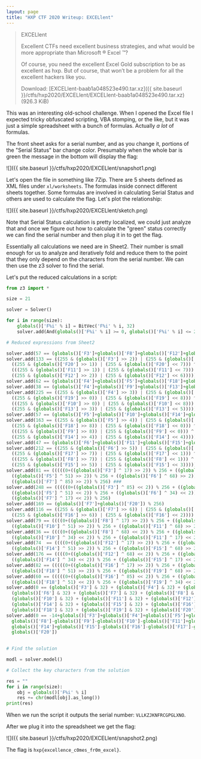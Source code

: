 ```yaml
---
layout: page
title: "HXP CTF 2020 Writeup: EXCELlent"
---
```


> EXCELlent
>
> Excellent CTFs need excellent business strategies, and what would be more appropriate than Microsoft ® Excel ™?
>
> Of course, you need the excellent Excel Gold subscription to be as excellent as hxp. But of course, that won’t be a problem for all the excellent hackers like you.
>
> Download: [EXCELlent-baab1a048523e490.tar.xz]({{ site.baseurl }}/ctfs/hxp2020/EXCELlent/EXCELlent-baab1a048523e490.tar.xz) (926.3 KiB)

This was an interesting old-school challenge. When I opened the Excel file I expected tricky obfuscated scripting, VBA stomping, or the like, but it was just a simple spreadsheet with a bunch of formulas. Actually *a lot* of formulas.

The front sheet asks for a serial number, and as you change it, portions of the "Serial Status" bar change color. Presumably when the whole bar is green the message in the bottom will display the flag:

![]({{ site.baseurl }}/ctfs/hxp2020/EXCELlent/snapshot1.png)

Let's open the file in something like 7Zip. There are 5 sheets defined as XML files under ```xl/worksheets```. The formulas inside connect different sheets together. Some formulas are involved in calculating Serial Status and others are used to calculate the flag. Let's plot the relationship:

![]({{ site.baseurl }}/ctfs/hxp2020/EXCELlent/sketch.png)

Note that Serial Status calculation is pretty localized, we could just analyze that and once we figure out how to calculate the "green" status correctly we can find the serial number and then plug it in to get the flag.

Essentially all calculations we need are in Sheet2. Their number is small enough for us to analyze and iteratively fold and reduce them to the point that they only depend on the characters from the serial number. We can then use the z3 solver to find the serial. 

Let's put the reduced calculations in a script:

```py
from z3 import *

size = 21

solver = Solver()

for i in range(size):
	globals()['F%i' % i] = BitVec('F%i' % i, 32)
	solver.add(And(globals()['F%i' % i] >= 0, globals()['F%i' % i] <= 255))

# Reduced expressions from Sheet2

solver.add(57 == (globals()['F3']+globals()['F8']+globals()['F12']+globals()['F16']) % 256)
solver.add(133 == ((255 & (globals()['F3'] >> 2)) | (255 & (globals()['F3'] << 6))) ^ 
  ((255 & (globals()['F20'] >> 1)) | (255 & (globals()['F20'] << 7))) ^ 
  (((255 & (globals()['F11'] >> 1)) | (255 & (globals()['F11'] << 7))) ^ 
  ((255 & (globals()['F12'] >> 2)) | (255 & (globals()['F12'] << 6)))))
solver.add(62 == (globals()['F4']+globals()['F5']+globals()['F18']+globals()['F19']) % 256)
solver.add(38 == (globals()['F4']+globals()['F9']+globals()['F13']+globals()['F17']) % 256)
solver.add(225 == ((255 & (globals()['F4'] >> 3)) | (255 & (globals()['F4'] << 5))) ^ 
  ((255 & (globals()['F19'] >> 0)) | (255 & (globals()['F19'] << 8))) ^ 
  (((255 & (globals()['F10'] >> 0)) | (255 & (globals()['F10'] << 8))) ^ 
  ((255 & (globals()['F13'] >> 3)) | (255 & (globals()['F13'] << 5)))))
solver.add(57 == (globals()['F5']+globals()['F10']+globals()['F14']+globals()['F18']) % 256)
solver.add(163 == ((255 & (globals()['F5'] >> 4)) | (255 & (globals()['F5'] << 4))) ^ 
  ((255 & (globals()['F18'] >> 8)) | (255 & (globals()['F18'] << 0))) ^ 
  (((255 & (globals()['F9'] >> 8)) | (255 & (globals()['F9'] << 0))) ^ 
  ((255 & (globals()['F14'] >> 4)) | (255 & (globals()['F14'] << 4)))))
solver.add(47 == (globals()['F6']+globals()['F11']+globals()['F15']+globals()['F19']) % 256)
solver.add(212 == ((255 & (globals()['F6'] >> 5)) | (255 & (globals()['F6'] << 3))) ^ 
  ((255 & (globals()['F17'] >> 7)) | (255 & (globals()['F17'] << 1))) ^ 
  (((255 & (globals()['F8'] >> 7)) | (255 & (globals()['F8'] << 1))) ^ 
  ((255 & (globals()['F15'] >> 5)) | (255 & (globals()['F15'] << 3)))))
solver.add(81 == (((((0+((globals()['F3'] ^ 17) >> 2)) % 256 + ((globals()['F4'] ^ 34) >> 2)) % 256 + 
  ((globals()['F5'] ^ 51) >> 2)) % 256 + ((globals()['F6'] ^ 68) >> 2)) % 256 + 
  ((globals()['F7'] ^ 85) >> 2)) % 256) ###
solver.add(248 == (((((0+((globals()['F3'] ^ 85) << 2)) % 256 + ((globals()['F4'] ^ 68) << 2)) % 256 + 
  ((globals()['F5'] ^ 51) << 2)) % 256 + ((globals()['F6'] ^ 34) << 2)) % 256 + 
  ((globals()['F7'] ^ 17) << 2)) % 256)
solver.add(169 == (globals()['F7']+globals()['F20']) % 256)
solver.add(116 == ((255 & (globals()['F7'] >> 6)) | (255 & (globals()['F7'] << 2))) ^ 
  ((255 & (globals()['F16'] >> 6)) | (255 & (globals()['F16'] << 2))))
solver.add(79 == ((((0+((globals()['F8'] ^ 17) >> 2)) % 256 + ((globals()['F9'] ^ 34) >> 2)) % 256 + 
  ((globals()['F10'] ^ 51) >> 2)) % 256 + ((globals()['F11'] ^ 68) >> 2)) % 256)
solver.add(36 == ((((0+((globals()['F8'] ^ 68) << 2)) % 256 + ((globals()['F9'] ^ 51) << 2)) % 256 + 
  ((globals()['F10'] ^ 34) << 2)) % 256 + ((globals()['F11'] ^ 17) << 2)) % 256)
solver.add(74  == ((((0+((globals()['F12'] ^ 17) >> 2)) % 256 + ((globals()['F13'] ^ 34) >> 2)) % 256 + 
  ((globals()['F14'] ^ 51) >> 2)) % 256 + ((globals()['F15'] ^ 68) >> 2)) % 256)
solver.add(176 == ((((0+((globals()['F12'] ^ 68) << 2)) % 256 + ((globals()['F13'] ^ 51) << 2)) % 256 + 
  ((globals()['F14'] ^ 34) << 2)) % 256 + ((globals()['F15'] ^ 17) << 2)) % 256)
solver.add(82 == (((((0+((globals()['F16'] ^ 17) >> 2)) % 256 + ((globals()['F17'] ^ 34) >> 2)) % 256 + 
  ((globals()['F18'] ^ 51) >> 2)) % 256 + ((globals()['F19'] ^ 68) >> 2)) % 256 + ((globals()['F20'] ^ 85) >> 2)) % 256)
solver.add(60 == (((((0+((globals()['F16'] ^ 85) << 2)) % 256 + ((globals()['F17'] ^ 68) << 2)) % 256 + 
  ((globals()['F18'] ^ 51) << 2)) % 256 + ((globals()['F19'] ^ 34) << 2)) % 256 + ((globals()['F20'] ^ 17) << 2)) % 256)
solver.add(0 == (globals()['F3'] & 32) + (globals()['F4'] & 32) + (globals()['F5'] & 32) + 
  (globals()['F6'] & 32) + (globals()['F7'] & 32) + (globals()['F8'] & 32) + (globals()['F9'] & 32) + 
  (globals()['F10'] & 32) + (globals()['F11'] & 32) + (globals()['F12'] & 32) + (globals()['F13'] & 32) + 
  (globals()['F14'] & 32) + (globals()['F15'] & 32) + (globals()['F16'] & 32) + (globals()['F17'] & 32) + 
  (globals()['F18'] & 32) + (globals()['F19'] & 32) + (globals()['F20'] & 32))
solver.add(0 == -14+globals()['F3']+globals()['F4']+globals()['F5']+globals()['F6']+globals()['F7']-
  globals()['F8']-globals()['F9']-globals()['F10']-globals()['F11']+globals()['F12']+globals()['F13']+
  globals()['F14']+globals()['F15']-globals()['F16']-globals()['F17']-globals()['F18']-globals()['F19']-
  globals()['F20'])

		
# Find the solution

modl = solver.model()

# Collect the key characters from the solution

res = ""
for i in range(size):
	obj = globals()['F%i' % i]
	res += chr(modl[obj].as_long())
print(res)
```

When we run the script it outputs the serial number: ```VLLKZJKNFRCGPGLXNO```.

After we plug it into the spreadsheet we get the flag:

![]({{ site.baseurl }}/ctfs/hxp2020/EXCELlent/snapshot2.png)

The flag is ```hxp{excellence_c0mes_fr0m_excel}```.																				
